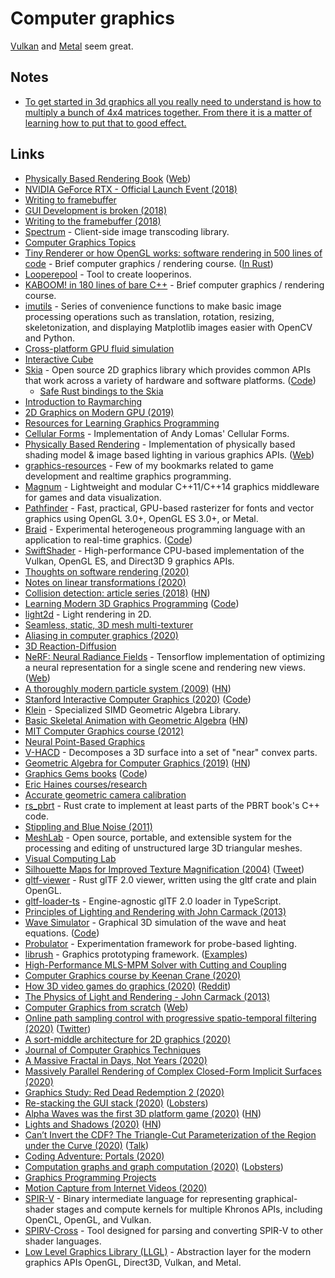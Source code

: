 # Computer graphics

[Vulkan](vulkan.md) and [Metal](https://developer.apple.com/metal/) seem great.

## Notes

- [To get started in 3d graphics all you really need to understand is how to multiply a bunch of 4x4 matrices together. From there it is a matter of learning how to put that to good effect.](https://www.reddit.com/r/haskell/comments/9sknxm/what_are_you_working_on/e8q82ug/)

## Links

- [Physically Based Rendering Book](http://www.pbr-book.org) ([Web](https://www.pbrt.org/))
- [NVIDIA GeForce RTX - Official Launch Event (2018)](https://www.youtube.com/watch?v=Mrixi27G9yM)
- [Writing to framebuffer](http://seenaburns.com/2018/04/04/writing-to-the-framebuffer/)
- [GUI Development is broken (2018)](http://www.charlesetc.com/gui-development-is-broken/)
- [Writing to the framebuffer (2018)](http://seenaburns.com/2018/04/04/writing-to-the-framebuffer/)
- [Spectrum](https://github.com/facebookincubator/spectrum) - Client-side image transcoding library.
- [Computer Graphics Topics](https://github.com/melling/ComputerGraphics)
- [Tiny Renderer or how OpenGL works: software rendering in 500 lines of code](https://github.com/ssloy/tinyrenderer) - Brief computer graphics / rendering course. ([In Rust](https://github.com/Mierdin/rustyrender))
- [Looperepool](https://github.com/spite/looper) - Tool to create looperinos.
- [KABOOM! in 180 lines of bare C++](https://github.com/ssloy/tinykaboom) - Brief computer graphics / rendering course.
- [imutils](https://github.com/jrosebr1/imutils) - Series of convenience functions to make basic image processing operations such as translation, rotation, resizing, skeletonization, and displaying Matplotlib images easier with OpenCV and Python.
- [Cross-platform GPU fluid simulation](https://github.com/haxiomic/GPU-Fluid-Experiments)
- [Interactive Cube](http://sketches.vlucendo.com/cube/)
- [Skia](https://skia.org/) - Open source 2D graphics library which provides common APIs that work across a variety of hardware and software platforms. ([Code](https://github.com/google/skia))
  - [Safe Rust bindings to the Skia](https://github.com/rust-skia/rust-skia)
- [Introduction to Raymarching](https://github.com/ajweeks/RaymarchingWorkshop)
- [2D Graphics on Modern GPU (2019)](https://raphlinus.github.io/rust/graphics/gpu/2019/05/08/modern-2d.html)
- [Resources for Learning Graphics Programming](http://stephaniehurlburt.com/blog/2019/3/25/resources-for-learning-graphics-programming)
- [Cellular Forms](https://github.com/fogleman/CellularForms) - Implementation of Andy Lomas' Cellular Forms.
- [Physically Based Rendering](https://github.com/Nadrin/PBR) - Implementation of physically based shading model & image based lighting in various graphics APIs. ([Web](http://www.pbr-book.org/))
- [graphics-resources](https://github.com/mattdesl/graphics-resources) - Few of my bookmarks related to game development and realtime graphics programming.
- [Magnum](https://github.com/mosra/magnum) - Lightweight and modular C++11/C++14 graphics middleware for games and data visualization.
- [Pathfinder](https://github.com/servo/pathfinder) - Fast, practical, GPU-based rasterizer for fonts and vector graphics using OpenGL 3.0+, OpenGL ES 3.0+, or Metal.
- [Braid](https://capra.cs.cornell.edu/braid/) - Experimental heterogeneous programming language with an application to real-time graphics. ([Code](https://github.com/cucapra/braid))
- [SwiftShader](https://github.com/google/swiftshader) - High-performance CPU-based implementation of the Vulkan, OpenGL ES, and Direct3D 9 graphics APIs.
- [Thoughts on software rendering (2020)](https://twitter.com/lorenschmidt/status/1226207415869243393)
- [Notes on linear transformations (2020)](https://www.monades.dev/notes-on-linear-transformations/)
- [Collision detection: article series (2018)](https://0fps.net/2015/01/07/collision-detection-part-1/) ([HN](https://news.ycombinator.com/item?id=22470629))
- [Learning Modern 3D Graphics Programming](https://paroj.github.io/gltut/) ([Code](https://github.com/paroj/gltut))
- [light2d](https://github.com/miloyip/light2d) - Light rendering in 2D.
- [Seamless, static, 3D mesh multi-texturer](https://github.com/rafapages/SSMVtex)
- [Aliasing in computer graphics (2020)](https://apoorvaj.io/aliasing-in-computer-graphics/)
- [3D Reaction-Diffusion](https://observablehq.com/@rreusser/3d-reaction-diffusion)
- [NeRF: Neural Radiance Fields](https://github.com/bmild/nerf) - Tensorflow implementation of optimizing a neural representation for a single scene and rendering new views. ([Web](http://www.matthewtancik.com/nerf))
- [A thoroughly modern particle system (2009)](https://directtovideo.wordpress.com/2009/10/06/a-thoroughly-modern-particle-system/) ([HN](https://news.ycombinator.com/item?id=22636966))
- [Stanford Interactive Computer Graphics (2020)](http://cs248.stanford.edu/winter20/) ([Code](https://github.com/stanford-cs248))
- [Klein](https://github.com/jeremyong/klein/) - Specialized SIMD Geometric Algebra Library.
- [Basic Skeletal Animation with Geometric Algebra](https://www.jeremyong.com/klein/case_studies/ga_skeletal_animation/) ([HN](https://news.ycombinator.com/item?id=22652417))
- [MIT Computer Graphics course (2012)](https://ocw.mit.edu/courses/electrical-engineering-and-computer-science/6-837-computer-graphics-fall-2012/index.htm)
- [Neural Point-Based Graphics](https://github.com/alievk/npbg)
- [V-HACD](https://github.com/kmammou/v-hacd) - Decomposes a 3D surface into a set of "near" convex parts.
- [Geometric Algebra for Computer Graphics (2019)](https://www.youtube.com/watch?v=tX4H_ctggYo) ([HN](https://news.ycombinator.com/item?id=22282452))
- [Graphics Gems books](http://www.realtimerendering.com/resources/GraphicsGems/) ([Code](https://github.com/erich666/GraphicsGems))
- [Eric Haines courses/research](http://erich.realtimerendering.com/#)
- [Accurate geometric camera calibration](https://github.com/puzzlepaint/camera_calibration)
- [rs_pbrt](https://github.com/wahn/rs_pbrt) - Rust crate to implement at least parts of the PBRT book's C++ code.
- [Stippling and Blue Noise (2011)](https://www.joesfer.com/?p=108)
- [MeshLab](https://github.com/cnr-isti-vclab/meshlab) - Open source, portable, and extensible system for the processing and editing of unstructured large 3D triangular meshes.
- [Visual Computing Lab](http://vcg.isti.cnr.it/)
- [Silhouette Maps for Improved Texture Magnification (2004)](https://graphics.stanford.edu/papers/silmap_tex/) ([Tweet](https://twitter.com/pcwalton/status/1253422727215542274))
- [gltf-viewer](https://github.com/bwasty/gltf-viewer) - Rust glTF 2.0 viewer, written using the gltf crate and plain OpenGL.
- [gltf-loader-ts](https://github.com/bwasty/gltf-loader-ts) - Engine-agnostic glTF 2.0 loader in TypeScript.
- [Principles of Lighting and Rendering with John Carmack (2013)](https://www.youtube.com/watch?v=VUxcVzpeFqc&list=PL-wlZ9j-w5b8dLzm5-8cA2AXqzeCr3wav)
- [Wave Simulator](http://www.gabemontague.com/waves/index.html) - Graphical 3D simulation of the wave and heat equations. ([Code](https://github.com/montaguegabe/wave-simulator))
- [Probulator](https://github.com/kayru/Probulator) - Experimentation framework for probe-based lighting.
- [librush](https://github.com/kayru/librush) - Graphics prototyping framework. ([Examples](https://github.com/kayru/librush-examples))
- [High-Performance MLS-MPM Solver with Cutting and Coupling](https://github.com/yuanming-hu/taichi_mpm)
- [Computer Graphics course by Keenan Crane (2020)](https://www.youtube.com/playlist?list=PL9_jI1bdZmz2emSh0UQ5iOdT2xRHFHL7E)
- [How 3D video games do graphics (2020)](https://www.youtube.com/watch?v=bGe-d09Nc_M) ([Reddit](https://www.reddit.com/r/gamedev/comments/gvrx5m/how_3d_video_games_do_graphics/))
- [The Physics of Light and Rendering - John Carmack (2013)](https://www.youtube.com/watch?v=P6UKhR0T6cs)
- [Computer Graphics from scratch](https://github.com/ggambetta/computer-graphics-from-scratch) ([Web](https://gabrielgambetta.com/computer-graphics-from-scratch/introduction.html))
- [Online path sampling control with progressive spatio-temporal filtering (2020)](https://arxiv.org/abs/2005.07547) ([Twitter](https://twitter.com/jpantaleoni/status/1270261105802252289))
- [A sort-middle architecture for 2D graphics (2020)](https://raphlinus.github.io/rust/graphics/gpu/2020/06/12/sort-middle.html)
- [Journal of Computer Graphics Techniques](http://www.jcgt.org/read.html)
- [A Massive Fractal in Days, Not Years (2020)](http://www.jcgt.org/published/0009/02/02/)
- [Massively Parallel Rendering of Complex Closed-Form Implicit Surfaces (2020)](https://www.mattkeeter.com/research/mpr/)
- [Graphics Study: Red Dead Redemption 2 (2020)](https://imgeself.github.io/posts/2020-06-19-graphics-study-rdr2/)
- [Re-stacking the GUI stack (2020)](https://genodians.org/nfeske/2020-06-23-gui-stack) ([Lobsters](https://lobste.rs/s/3ojgoq/re_stacking_gui_stack))
- [Alpha Waves was the first 3D platform game (2020)](https://fosdem.org/2020/schedule/event/retro_alpha_waves_1st_3d_platformer_ever/) ([HN](https://news.ycombinator.com/item?id=23660123))
- [Lights and Shadows (2020)](https://ciechanow.ski/lights-and-shadows/) ([HN](https://news.ycombinator.com/item?id=23702552))
- [Can’t Invert the CDF? The Triangle-Cut Parameterization of the Region under the Curve (2020)](https://eheitzresearch.wordpress.com/792-2/) ([Talk](https://www.youtube.com/watch?v=ZvgpbP0DyHs))
- [Coding Adventure: Portals (2020)](https://www.youtube.com/watch?v=cWpFZbjtSQg)
- [Computation graphs and graph computation (2020)](http://breandan.net/2020/06/30/graph-computation/) ([Lobsters](https://lobste.rs/s/flhjdb/computation_graphs_graph_computation))
- [Graphics Programming Projects](http://graphicscodex.com/projects/projects/index.html)
- [Motion Capture from Internet Videos (2020)](https://zju3dv.github.io/iMoCap/)
- [SPIR-V](https://www.khronos.org/registry/spir-v/) - Binary intermediate language for representing graphical-shader stages and compute kernels for multiple Khronos APIs, including OpenCL, OpenGL, and Vulkan.
- [SPIRV-Cross](https://github.com/KhronosGroup/SPIRV-Cross) - Tool designed for parsing and converting SPIR-V to other shader languages.
- [Low Level Graphics Library (LLGL)](https://github.com/LukasBanana/LLGL) - Abstraction layer for the modern graphics APIs OpenGL, Direct3D, Vulkan, and Metal.
